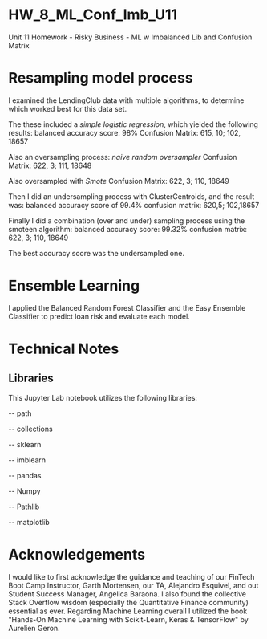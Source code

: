 # HW_8_ML_Conf_Imb_U11
Unit 11 Homework - Risky Business - ML w Imbalanced Lib and Confusion Matrix

# Resampling model process

I examined the LendingClub data with multiple algorithms, to determine which worked best for this data set. 

The these included a _simple logistic regression_, which yielded the following results:
balanced accuracy score: 98%
Confusion Matrix: 615, 10; 102, 18657

Also an oversampling process: _naive random oversampler_ 
Confusion Matrix: 622, 3; 111, 18648

Also oversampled with _Smote_
Confusion Matrix: 622, 3; 110, 18649

Then I did an undersampling process with ClusterCentroids, and the result was:
balanced accuracy score of 99.4%
confusion matrix: 620,5; 102,18657

Finally I did a combination (over and under) sampling process using the smoteen algorithm:
balanced accuracy score: 99.32%
confusion matrix: 622, 3; 110, 18649

The best accuracy score was the undersampled one. 



# Ensemble Learning

I applied the Balanced Random Forest Classifier and the Easy Ensemble Classifier to predict loan risk and evaluate each model.



# Technical Notes

## Libraries
This Jupyter Lab notebook utilizes the following libraries:

 --   path

 --   collections

 --   sklearn
 
 --   imblearn

 --   pandas

 --   Numpy

 --   Pathlib

 --   matplotlib


# Acknowledgements

I would like to first acknowledge the guidance and teaching of our FinTech Boot Camp Instructor, Garth Mortensen, our TA, Alejandro Esquivel, and out Student Success Manager, Angelica Baraona. I also found the collective Stack Overflow wisdom (especially the Quantitative Finance community) essential as ever. Regarding Machine Learning overall I utilized the book "Hands-On Machine Learning with Scikit-Learn, Keras & TensorFlow" by Aurelien Geron.
